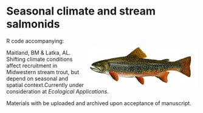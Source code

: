 # Seasonal climate and stream salmonids

<img align="right" src="img/brook-trout-464x170.png" alt="thylacine" width="300" style="margin-top: 20px">

R code accompanying:

Maitland, BM & Latka, AL. Shifting climate conditions affect recruitment in Midwestern stream trout, but depend on seasonal and spatial context.Currently under consideration at *Ecological Applications*. 

Materials with be uploaded and archived upon acceptance of manuscript. 